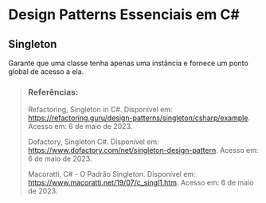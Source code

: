 # Design Patterns Essenciais em C#

## Singleton

Garante que uma classe tenha apenas uma instância e fornece um ponto global de acesso a ela.

> ### Referências:
>
> Refactoring, Singleton in C#. Disponível em: https://refactoring.guru/design-patterns/singleton/csharp/example. Acesso em: 6 de maio de 2023.
>
> Dofactory, Singleton C#. Disponível em: https://www.dofactory.com/net/singleton-design-pattern. Acesso em: 6 de maio de 2023.
>
> Macoratti, C# - O Padrão Singleton. Disponível em: https://www.macoratti.net/19/07/c_singl1.htm. Acesso em: 6 de maio de 2023.
